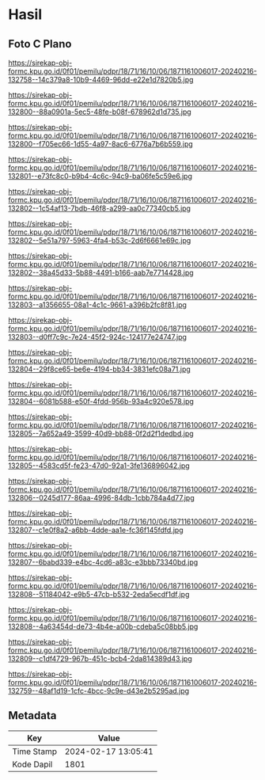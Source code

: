 # Hasil

## Foto C Plano

https://sirekap-obj-formc.kpu.go.id/0f01/pemilu/pdpr/18/71/16/10/06/1871161006017-20240216-132758--14c379a8-10b9-4469-96dd-e22e1d7820b5.jpg

https://sirekap-obj-formc.kpu.go.id/0f01/pemilu/pdpr/18/71/16/10/06/1871161006017-20240216-132800--88a0901a-5ec5-48fe-b08f-678962d1d735.jpg

https://sirekap-obj-formc.kpu.go.id/0f01/pemilu/pdpr/18/71/16/10/06/1871161006017-20240216-132800--f705ec66-1d55-4a97-8ac6-6776a7b6b559.jpg

https://sirekap-obj-formc.kpu.go.id/0f01/pemilu/pdpr/18/71/16/10/06/1871161006017-20240216-132801--e73fc8c0-b9b4-4c6c-94c9-ba06fe5c59e6.jpg

https://sirekap-obj-formc.kpu.go.id/0f01/pemilu/pdpr/18/71/16/10/06/1871161006017-20240216-132802--1c54af13-7bdb-46f8-a299-aa0c77340cb5.jpg

https://sirekap-obj-formc.kpu.go.id/0f01/pemilu/pdpr/18/71/16/10/06/1871161006017-20240216-132802--5e51a797-5963-4fa4-b53c-2d6f6661e69c.jpg

https://sirekap-obj-formc.kpu.go.id/0f01/pemilu/pdpr/18/71/16/10/06/1871161006017-20240216-132802--38a45d33-5b88-4491-b166-aab7e7714428.jpg

https://sirekap-obj-formc.kpu.go.id/0f01/pemilu/pdpr/18/71/16/10/06/1871161006017-20240216-132803--a1356655-08a1-4c1c-9661-a396b2fc8f81.jpg

https://sirekap-obj-formc.kpu.go.id/0f01/pemilu/pdpr/18/71/16/10/06/1871161006017-20240216-132803--d0ff7c9c-7e24-45f2-924c-124177e24747.jpg

https://sirekap-obj-formc.kpu.go.id/0f01/pemilu/pdpr/18/71/16/10/06/1871161006017-20240216-132804--29f8ce65-be6e-4194-bb34-3831efc08a71.jpg

https://sirekap-obj-formc.kpu.go.id/0f01/pemilu/pdpr/18/71/16/10/06/1871161006017-20240216-132804--6081b588-e50f-4fdd-956b-93a4c920e578.jpg

https://sirekap-obj-formc.kpu.go.id/0f01/pemilu/pdpr/18/71/16/10/06/1871161006017-20240216-132805--7a652a49-3599-40d9-bb88-0f2d2f1dedbd.jpg

https://sirekap-obj-formc.kpu.go.id/0f01/pemilu/pdpr/18/71/16/10/06/1871161006017-20240216-132805--4583cd5f-fe23-47d0-92a1-3fe136896042.jpg

https://sirekap-obj-formc.kpu.go.id/0f01/pemilu/pdpr/18/71/16/10/06/1871161006017-20240216-132806--0245d177-86aa-4996-84db-1cbb784a4d77.jpg

https://sirekap-obj-formc.kpu.go.id/0f01/pemilu/pdpr/18/71/16/10/06/1871161006017-20240216-132807--c1e0f8a2-a6bb-4dde-aa1e-fc36f145fdfd.jpg

https://sirekap-obj-formc.kpu.go.id/0f01/pemilu/pdpr/18/71/16/10/06/1871161006017-20240216-132807--6babd339-e4bc-4cd6-a83c-e3bbb73340bd.jpg

https://sirekap-obj-formc.kpu.go.id/0f01/pemilu/pdpr/18/71/16/10/06/1871161006017-20240216-132808--51184042-e9b5-47cb-b532-2eda5ecdf1df.jpg

https://sirekap-obj-formc.kpu.go.id/0f01/pemilu/pdpr/18/71/16/10/06/1871161006017-20240216-132808--4a63454d-de73-4b4e-a00b-cdeba5c08bb5.jpg

https://sirekap-obj-formc.kpu.go.id/0f01/pemilu/pdpr/18/71/16/10/06/1871161006017-20240216-132809--c1df4729-967b-451c-bcb4-2da814389d43.jpg

https://sirekap-obj-formc.kpu.go.id/0f01/pemilu/pdpr/18/71/16/10/06/1871161006017-20240216-132759--48af1d19-1cfc-4bcc-9c9e-d43e2b5295ad.jpg


## Metadata

| Key        | Value               |
| ---------- | ------------------- |
| Time Stamp | 2024-02-17 13:05:41 |
| Kode Dapil | 1801                |



